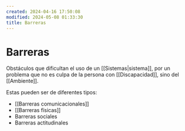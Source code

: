 ```yaml
---
created: 2024-04-16 17:50:08
modified: 2024-05-08 01:33:30
title: Barreras
---
```


# Barreras

Obstáculos que dificultan el uso de un [[Sistemas|sistema]], por un problema que no es culpa de la persona con [[Discapacidad]], sino del [[Ambiente]].

Estas pueden ser de diferentes tipos:

- [[Barreras comunicacionales]]
- [[Barreras físicas]]
- Barreras sociales
- Barreras actitudinales

